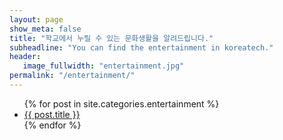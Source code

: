 ```yaml
---
layout: page
show_meta: false
title: "학교에서 누릴 수 있는 문화생활을 알려드립니다."
subheadline: "You can find the entertainment in koreatech."
header:
   image_fullwidth: "entertainment.jpg"
permalink: "/entertainment/"
---
```

<ul>
    {% for post in site.categories.entertainment %}
    <li><a href="{{ site.url }}{{ post.url }}">{{ post.title }}</a></li>
    {% endfor %}
</ul>


